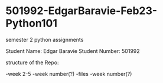 # 501992-EdgarBaravie-Feb23-Python101
semester 2 python assignments

Student Name: Edgar Baravie
Student Number: 501992

structure of the Repo:

-week 2-5
  -week number(?)
    -files
  -week number(?)
